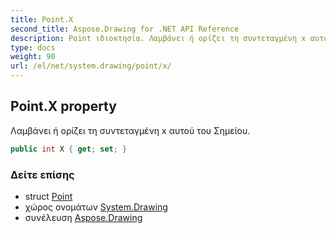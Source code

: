 ```yaml
---
title: Point.X
second_title: Aspose.Drawing for .NET API Reference
description: Point ιδιοκτησία. Λαμβάνει ή ορίζει τη συντεταγμένη x αυτού του Σημείου.
type: docs
weight: 90
url: /el/net/system.drawing/point/x/
---
```

## Point.X property

Λαμβάνει ή ορίζει τη συντεταγμένη x αυτού του Σημείου.

```csharp
public int X { get; set; }
```

### Δείτε επίσης

* struct [Point](../)
* χώρος ονομάτων [System.Drawing](../../point/)
* συνέλευση [Aspose.Drawing](../../../)



